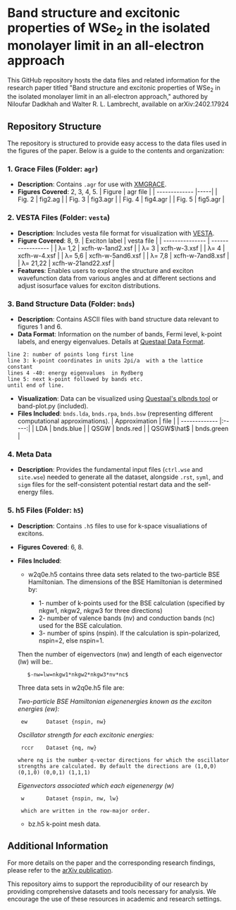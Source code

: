 # Band structure and excitonic properties of WSe<sub>2</sub> in the isolated monolayer limit in an all-electron approach

This GitHub repository hosts the data files and related information for the research paper titled "Band structure and excitonic properties of WSe<sub>2</sub> in the isolated  monolayer limit in an all-electron approach," authored by Niloufar Dadkhah and Walter R. L. Lambrecht, available on arXiv:2402.17924

## Repository Structure

The repository is structured to provide easy access to the data files used in the figures of the paper. Below is a guide to the contents and organization:

### 1. Grace Files (Folder: `agr`)
- **Description**: Contains `.agr` for use with [XMGRACE](https://plasma-gate.weizmann.ac.il/Grace/).
- **Figures Covered**: 2, 3, 4, 5.
| Figure     | agr file |
| ------------- |-----|
| Fig. 2      | fig2.ag |
| Fig. 3      | fig3.agr     |
| Fig. 4      | fig4.agr     |
| Fig. 5      | fig5.agr    |

### 2. VESTA Files (Folder: `vesta`)
- **Description**: Includes vesta file format for visualization with [VESTA](https://jp-minerals.org/vesta/en/).
- **Figure Covered**: 8, 9. 
| Exciton label   | vesta file         |
| --------------- | -----------------  |
| &lambda;= 1,2   | xcfh-w-1and2.xsf   |
| &lambda;= 3     | xcfh-w-3.xsf       |
| &lambda;= 4     | xcfh-w-4.xsf       |
| &lambda;= 5,6   | xcfh-w-5and6.xsf   |
| &lambda;= 7,8   | xcfh-w-7and8.xsf   |
| &lambda;= 21,22 | xcfh-w-21and22.xsf |
- **Features**: Enables users to explore the structure and exciton wavefunction data from various angles and at different sections and adjust isosurface values for exciton distributions.

### 3. Band Structure Data (Folder: `bnds`)
- **Description**: Contains ASCII files with band structure data relevant to figures 1 and 6.
- **Data Format**: Information on the number of bands, Fermi level, k-point labels, and energy eigenvalues. Details at [Questaal Data Format](https://www.questaal.org/docs/input/data_format/#bnds-file).

```line 1: number of bands, Fermi level, k-point labels
line 2: number of points long first line
line 3: k-point coordinates in units 2pi/a  with a the lattice constant
lines 4 -40: energy eigenvalues  in Rydberg
line 5: next k-point followed by bands etc.
until end of line.
```
- **Visualization**: Data can be visualized using [Questaal's plbnds tool](https://www.questaal.org/docs/misc/plbnds/) or band-plot.py (included).
- **Files Included**: `bnds.lda`, `bnds.rpa`, `bnds.bsw` (representing different computational approximations).
 | Approximation  | file |
| ------------- |:-----:|
| LDA   | bnds.blue |
| QSGW     | bnds.red |
| QSGW$\hat$     | bnds.green |



### 4. Meta Data 
- **Description**: Provides the fundamental input files (`ctrl.wse` and `site.wse`) needed to generate all the dataset, alongside `.rst`, `syml`, and `sigm` files for the self-consistent potential restart data and the self-energy files.

<!Organization: Data is arranged in subfolders for the bulk and various `c` values, facilitating quick regeneration of the results.>


### 5. h5 Files (Folder: `h5`)
- **Description**: Contains `.h5` files to use for k-space visualiations of excitons.
- **Figures Covered**: 6, 8.
- **Files Included**:
     
     - w2q0e.h5 contains three data sets related to the two-particle BSE Hamiltonian.
      The dimensions of the BSE Hamiltonian is determined by:
        
        - 1- number of k-points used for the BSE calculation (specified by nkgw1, nkgw2, nkgw3 for three directions)
        - 2- number of valence bands (nv) and conduction bands (nc) used for the BSE calculation.
        - 3- number of spins (nspin). If the calculation is spin-polarized, nspin=2, else nspin=1.
    
     Then the number of eigenvectors (nw) and length of each eigenvector (lw) will be:.
  
         $-nw=lw=nkgw1*nkgw2*nkgw3*nv*nc$

     Three data sets in w2q0e.h5 file are:
        
     _Two-particle BSE Hamiltonian eigenenergies known as the exciton energies (ew):_
       
       ew      Dataset {nspin, nw}
      
    
     _Oscillator strength for each excitonic energies:_
    
       rccr    Dataset {nq, nw}
       
      where nq is the number q-vector directions for which the oscillator strengths are calculated. By default the directions are (1,0,0) (0,1,0) (0,0,1) (1,1,1)
     
    _Eigenvectors associated which each eigenenergy (w)_
    
       w       Dataset {nspin, nw, lw}
       
       which are written in the row-major order.

  - bz.h5 k-point mesh data.


## Additional Information

For more details on the paper and the corresponding research findings, please refer to the [arXiv publication](#).

This repository aims to support the reproducibility of our research by providing comprehensive datasets and tools necessary for analysis. We encourage the use of these resources in academic and research settings.
